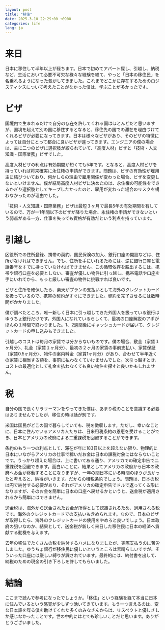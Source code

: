 ```yaml
---
layout: post
title: "移住"
date: 2025-3-10 22:29:00 +0900
categories: life
lang: ja
---
```


# 来日

日本に移住して半年以上が経ちます。日本で初めてアパート探し、引越し、納税など、生活において必要不可欠な様々な経験を経て、やっと「日本の移住民」を名乗れるようになった気がしてきました。これまでどこかに存在するためのロジスティクスについて考えたことがなかった僕は、学ぶことが多かったです。

# ビザ

国境内で生まれるだけで自分の存在を許してくれる国はほとんどだと思いますが、国境を超えて別の国に移住するとなると、移住先の国での滞在を理由づけてくれるビザが必要になってきます。日本は様々なビザがあり、そのビザの特徴によっては自分にとって都合に良いビザが違ってきます。エンジニアの僕の場合は、主に二つのビザに選択肢が絞られていて、「高度人材」ビザと「技術・人文知識・国際業務」ビザでした。

高度人材ビザの利点は有効期間が短くても5年です。となると、高度人材ビザを持っていれば将来確実に永住権の申請ができます。問題は、ビザの有効性が雇用主に結びついており、何かしらの理由で雇用関係が変わった場合、ビザを変更しないといけません。僕が結局高度人材ビザに決めたのは、永住権の可能性をできるかぎり選択肢としてキープしたかったのと、雇用が変わった場合のリスクを構わなかったのが理由でした。

「技術・人文知識・国際業務」ビザは最短３ヶ月で最長5年の有効期間を有しているので、万が一1年間以下のビザが降りた場合、永住権の申請ができないという弱点がある一方、仕事を失っても資格が有効だという利点を持っています。

# 引越し

区役所での住所登録、携帯の契約、国民保険の加入、銀行口座の開設などは、住所がなければできません。でも、住所を手にいれるためには、逆に銀行口座と電話番号をすでに持っていなければできません。この循環依存を脱出するには、携帯や銀行口座を必要としない、審査が優しい物件に引っ越し、携帯電話や口座を手にいれてから、もっと厳しい審査の物件に挑戦すれば良いです。

ビザと住所を確保したら、楽天がプランの支払いとして海外のクレジットカードを扱っているので、携帯の契約がすぐにできました。契約を完了させるには数時間がかかりました。

僕が調べたところ、唯一新しく日本に引っ越してきた外国人を扱っている銀行はゆうちょ銀行だけです。外国人になれているらしくて、最初の口座解説のアポがほんの１時間で終わりました。1、2週間後にキャッシュカードが届いて、クレジットカードの申し込みもできました。

引越しのコストは毎月の家賃では分からないものです。僕の場合、敷金（家賃１ヶ月分）、礼金（家賃１ヶ月分）、最初の２ヶ月の家賃の事前支払い、家賃保証（家賃0.5ヶ月分）、物件の案内料金（家賃1ヶ月分）があり、合わせて半年近くの家賃に相当する額を、事前に払わなくていけませんでした。次引っ越すとき、コストの最適化として礼金を払わなくても良い物件を探すと良いかもしれません。

# 税

自分の国で長くサラリーマンをやってきた僕は、あまり税のことを意識する必要はありませんでしたが、移住の時は話が別です。

米国は国民がどこの国で暮らしていても、税を徴収します。ただし、幸いなことに、日本に住んでいるアメリカ人たちは、日米租税条約の恩恵を受けることができ、日本とアメリカの政府による二重課税を回避することができます。

条約のもう一つの利点として、滞在が年に183日以上を超えない限り、物理的に日本にいながらアメリカの仕事で稼いだお金は日本の課税対象にはならないことです。うっかり超えた場合は、上に書いてある通り、アメリカでの確定申告で二重課税を回避できます。面白いことに、結果としてアメリカの政府から日本の政府へお金が移動することになりますが、一年の間日本にいる時間のほうが長かったと考えると、納得がいきます。だからの租税条約でしょう。問題は、日本の税は円で納付する必要があり、それがアメリカの確定申告でドルで返ってくる形になりますが、そのお金を簡単に日本の口座へ戻せるかというと、送金税が適用されるから簡単にはできません。

送金税は、海外から送金されたお金が所得として認識されるため、適用される税です。海外のクレジットカードでの支払いも含められます。なので、日本のビザが取得したら、海外のクレジットカードの使用をやめろと良いでしょう。日本政府の狙いなのか、結果として、送金税が新しく来日した移住民に日本の経済へ貢献する動機を与えます。

去年の移住でたくさんの税を納付するハメになりましたが、実際支払うのに苦労しました。ゆうちょ銀行が移住民に優しいというところは素晴らしいですが、そういった口座には厳しい縛りが課されています。最終的には、納付書を出して、納税のための現金の引き下ろしを許してもらいました。

# 結論

ここまで読んで参考になったでしょうか。「移住」という経験を経て本当に日本に住んでいるという感覚が少しずつ湧いてきています。もう一つ言えるのは、変な日本語を喋る僕を助けてくれた多くのみなさんからは、リスペクトと優しさしか感じなかったことです。世の中的にはとても珍しいことだと思います。ありがとうございました。